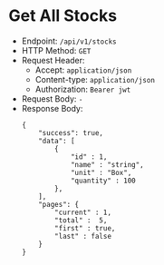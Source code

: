 # Get All Stocks

* Endpoint: `/api/v1/stocks`
* HTTP Method: `GET`
* Request Header:
    * Accept: `application/json`
    * Content-type: `application/json`
    * Authorization: `Bearer jwt`
* Request Body: `-`
* Response Body:
    ```
    {
        "success": true,
        "data": [
            {
                "id" : 1,
                "name" : "string",
                "unit" : "Box",
                "quantity" : 100
            },
        ],
        "pages": {
            "current" : 1,
            "total" :  5,
            "first" : true,
            "last" : false
        }
    }
    ```